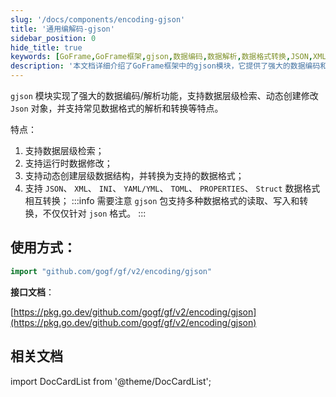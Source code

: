 ```yaml
---
slug: '/docs/components/encoding-gjson'
title: '通用编解码-gjson'
sidebar_position: 0
hide_title: true
keywords: [GoFrame,GoFrame框架,gjson,数据编码,数据解析,数据格式转换,JSON,XML,动态创建,数据层级检索]
description: '本文档详细介绍了GoFrame框架中的gjson模块，它提供了强大的数据编码和解析功能，支持多种数据格式的相互转换，包括JSON、XML、INI、YAML、TOML等。gjson模块特别适合需要进行数据层级检索和动态创建或修改数据对象的场景，同时它还支持运行时的数据修改功能，是构建文档网站时的理想选择。'
---
```


`gjson` 模块实现了强大的数据编码/解析功能，支持数据层级检索、动态创建修改 `Json` 对象，并支持常见数据格式的解析和转换等特点。

特点：

1. 支持数据层级检索；
2. 支持运行时数据修改；
3. 支持动态创建层级数据结构，并转换为支持的数据格式；
4. 支持 `JSON`、 `XML`、 `INI`、 `YAML/YML`、 `TOML`、 `PROPERTIES`、 `Struct` 数据格式相互转换；
:::info
需要注意 `gjson` 包支持多种数据格式的读取、写入和转换，不仅仅针对 `json` 格式。
:::
## **使用方式**：

```go
import "github.com/gogf/gf/v2/encoding/gjson"
```

**接口文档**：

[https://pkg.go.dev/github.com/gogf/gf/v2/encoding/gjson](https://pkg.go.dev/github.com/gogf/gf/v2/encoding/gjson)

## 相关文档

import DocCardList from '@theme/DocCardList';

<DocCardList />